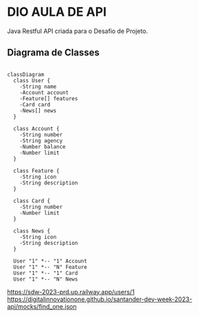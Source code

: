 # DIO AULA DE API
Java Restful API criada para o Desafio de Projeto.

## Diagrama de Classes


```mermaid

classDiagram
  class User {
    -String name
    -Account account
    -Feature[] features
    -Card card
    -News[] news
  }

  class Account {
    -String number
    -String agency
    -Number balance
    -Number limit
  }

  class Feature {
    -String icon
    -String description
  }

  class Card {
    -String number
    -Number limit
  }

  class News {
    -String icon
    -String description
  }

  User "1" *-- "1" Account
  User "1" *-- "N" Feature
  User "1" *-- "1" Card
  User "1" *-- "N" News
```

https://sdw-2023-prd.up.railway.app/users/1 
https://digitalinnovationone.github.io/santander-dev-week-2023-api/mocks/find_one.json
